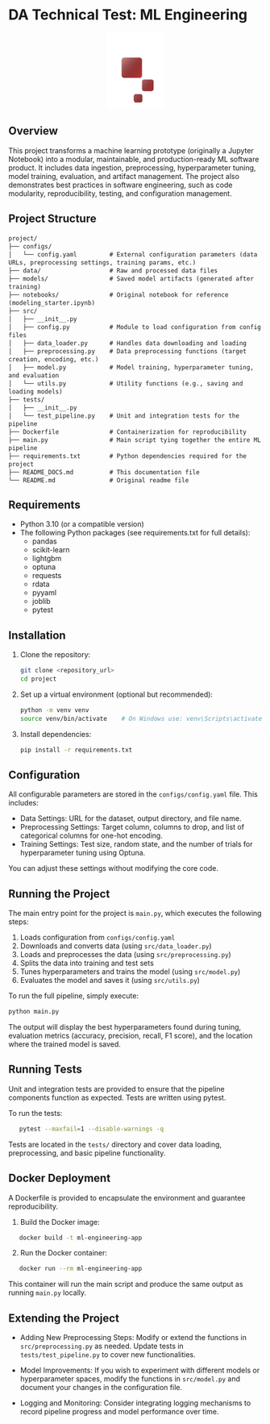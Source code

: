 # DA Technical Test: ML Engineering

<div align="center">
  <img src="./da_logo_transparent_small.gif" height="150">
</div>

## Overview

This project transforms a machine learning prototype (originally a Jupyter Notebook) into a modular, maintainable, and production-ready ML software product. It includes data ingestion, preprocessing, hyperparameter tuning, model training, evaluation, and artifact management. The project also demonstrates best practices in software engineering, such as code modularity, reproducibility, testing, and configuration management.

## Project Structure

```plaintext
project/
├── configs/
│   └── config.yaml         # External configuration parameters (data URLs, preprocessing settings, training params, etc.)
├── data/                   # Raw and processed data files
├── models/                 # Saved model artifacts (generated after training)
├── notebooks/              # Original notebook for reference (modeling_starter.ipynb)
├── src/
│   ├── __init__.py
│   ├── config.py           # Module to load configuration from config files
│   ├── data_loader.py      # Handles data downloading and loading
│   ├── preprocessing.py    # Data preprocessing functions (target creation, encoding, etc.)
│   ├── model.py            # Model training, hyperparameter tuning, and evaluation
│   └── utils.py            # Utility functions (e.g., saving and loading models)
├── tests/
│   ├── __init__.py
│   └── test_pipeline.py    # Unit and integration tests for the pipeline
├── Dockerfile              # Containerization for reproducibility
├── main.py                 # Main script tying together the entire ML pipeline
├── requirements.txt        # Python dependencies required for the project
├── README_DOCS.md          # This documentation file
└── README.md               # Original readme file

```

## Requirements

- Python 3.10 (or a compatible version)
- The following Python packages (see requirements.txt for full details):
  - pandas
  - scikit-learn
  - lightgbm
  - optuna
  - requests
  - rdata
  - pyyaml
  - joblib
  - pytest

## Installation

1. Clone the repository:
   ```bash
   git clone <repository_url>
   cd project
   ```

2. Set up a virtual environment (optional but recommended):
   ```bash
   python -m venv venv
   source venv/bin/activate    # On Windows use: venv\Scripts\activate
   ```

3. Install dependencies:
   ```bash
   pip install -r requirements.txt
   ```

## Configuration

All configurable parameters are stored in the `configs/config.yaml` file. This includes:

- Data Settings: URL for the dataset, output directory, and file name.
- Preprocessing Settings: Target column, columns to drop, and list of categorical columns for one-hot encoding.
- Training Settings: Test size, random state, and the number of trials for hyperparameter tuning using Optuna.

You can adjust these settings without modifying the core code.

## Running the Project

The main entry point for the project is `main.py`, which executes the following steps:
1. Loads configuration from `configs/config.yaml`
2. Downloads and converts data (using `src/data_loader.py`)
3. Loads and preprocesses the data (using `src/preprocessing.py`)
4. Splits the data into training and test sets
5. Tunes hyperparameters and trains the model (using `src/model.py`)
6. Evaluates the model and saves it (using `src/utils.py`)

To run the full pipeline, simply execute:
   ```bash
   python main.py
   ```

The output will display the best hyperparameters found during tuning, evaluation metrics (accuracy, precision, recall, F1 score), and the location where the trained model is saved.

## Running Tests

Unit and integration tests are provided to ensure that the pipeline components function as expected. Tests are written using pytest.

To run the tests:
```bash
   pytest --maxfail=1 --disable-warnings -q
```

Tests are located in the `tests/` directory and cover data loading, preprocessing, and basic pipeline functionality.

## Docker Deployment

A Dockerfile is provided to encapsulate the environment and guarantee reproducibility.

1. Build the Docker image:
```bash
   docker build -t ml-engineering-app
```

2. Run the Docker container:
```bash
   docker run --rm ml-engineering-app
```

This container will run the main script and produce the same output as running `main.py` locally.

## Extending the Project

- Adding New Preprocessing Steps:
  Modify or extend the functions in `src/preprocessing.py` as needed. Update tests in `tests/test_pipeline.py` to cover new functionalities.

- Model Improvements:
  If you wish to experiment with different models or hyperparameter spaces, modify the functions in `src/model.py` and document your changes in the configuration file.

- Logging and Monitoring:
  Consider integrating logging mechanisms to record pipeline progress and model performance over time.

